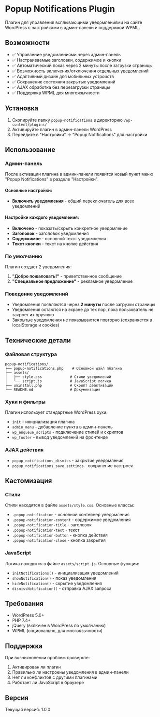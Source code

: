 # Popup Notifications Plugin

Плагин для управления всплывающими уведомлениями на сайте WordPress с настройками в админ-панели и поддержкой WPML.

## Возможности

- ✅ Управление уведомлениями через админ-панель
- ✅ Настраиваемые заголовки, содержимое и кнопки
- ✅ Автоматический показ через 2 минуты после загрузки страницы
- ✅ Возможность включения/отключения отдельных уведомлений
- ✅ Адаптивный дизайн для мобильных устройств
- ✅ Сохранение состояния закрытых уведомлений
- ✅ AJAX обработка без перезагрузки страницы
- ✅ Поддержка WPML для многоязычности

## Установка

1. Скопируйте папку `popup-notifications` в директорию `/wp-content/plugins/`
2. Активируйте плагин в админ-панели WordPress
3. Перейдите в "Настройки" → "Popup Notifications" для настройки

## Использование

### Админ-панель

После активации плагина в админ-панели появится новый пункт меню "Popup Notifications" в разделе "Настройки".

#### Основные настройки:
- **Включить уведомления** - общий переключатель для всех уведомлений

#### Настройки каждого уведомления:
- **Включено** - показать/скрыть конкретное уведомление
- **Заголовок** - заголовок уведомления
- **Содержимое** - основной текст уведомления
- **Текст кнопки** - текст на кнопке действия

### По умолчанию

Плагин создает 2 уведомления:
1. **"Добро пожаловать!"** - приветственное сообщение
2. **"Специальное предложение"** - рекламное уведомление

### Поведение уведомлений

- Уведомления появляются через **2 минуты** после загрузки страницы
- Уведомления остаются на экране до тех пор, пока пользователь не закроет их вручную
- Закрытые уведомления не показываются повторно (сохраняется в localStorage и cookies)

## Технические детали

### Файловая структура
```
popup-notifications/
├── popup-notifications.php    # Основной файл плагина
├── assets/
│   ├── style.css             # Стили уведомлений
│   └── script.js             # JavaScript логика
├── uninstall.php             # Скрипт деактивации
└── README.md                 # Документация
```

### Хуки и фильтры

Плагин использует стандартные WordPress хуки:
- `init` - инициализация плагина
- `admin_menu` - добавление пункта в админ-панель
- `wp_enqueue_scripts` - подключение стилей и скриптов
- `wp_footer` - вывод уведомлений на фронтенде

### AJAX действия

- `popup_notifications_dismiss` - закрытие уведомления
- `popup_notifications_save_settings` - сохранение настроек

## Кастомизация

### Стили

Стили находятся в файле `assets/style.css`. Основные классы:
- `.popup-notification` - основной контейнер уведомления
- `.popup-notification-content` - содержимое уведомления
- `.popup-notification-title` - заголовок
- `.popup-notification-text` - текст
- `.popup-notification-button` - кнопка действия
- `.popup-notification-close` - кнопка закрытия

### JavaScript

Логика находится в файле `assets/script.js`. Основные функции:
- `initNotifications()` - инициализация уведомлений
- `showNotification()` - показ уведомления
- `hideNotification()` - скрытие уведомления
- `dismissNotification()` - отправка AJAX запроса

## Требования

- WordPress 5.0+
- PHP 7.4+
- jQuery (включен в WordPress по умолчанию)
- WPML (опционально, для многоязычности)

## Поддержка

При возникновении проблем проверьте:
1. Активирован ли плагин
2. Правильно ли настроены уведомления в админ-панели
3. Нет ли конфликтов с другими плагинами
4. Работает ли JavaScript в браузере

## Версия

Текущая версия: 1.0.0